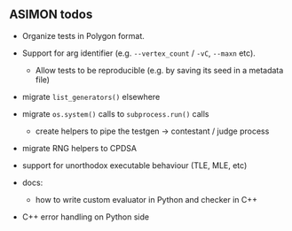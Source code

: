 ## ASIMON todos

- Organize tests in Polygon format.
- Support for arg identifier (e.g. `--vertex_count` / `-vC`, `--maxn` etc).
    - Allow tests to be reproducible (e.g. by saving its seed in a metadata file)
- migrate `list_generators()` elsewhere
- migrate `os.system()` calls to `subprocess.run()` calls
    - create helpers to pipe the testgen -> contestant / judge process
- migrate RNG helpers to CPDSA
- support for unorthodox executable behaviour (TLE, MLE, etc)

- docs:
    - how to write custom evaluator in Python and checker in C++
- C++ error handling on Python side
